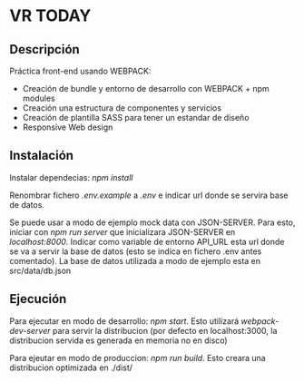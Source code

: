 # VR TODAY

## Descripción

Práctica front-end usando WEBPACK:
- Creación de bundle y entorno de desarrollo con WEBPACK + npm modules
- Creación una estructura de componentes y servicios
- Creación de plantilla SASS para tener un estandar de diseño
- Responsive Web design

## Instalación

Instalar dependecias: *npm install*

Renombrar fichero *.env.example* a *.env* e indicar url donde se servira base de datos.

Se puede usar a modo de ejemplo mock data con JSON-SERVER. Para esto, iniciar con *npm run server* que inicializara JSON-SERVER en *localhost:8000*. Indicar como variable de entorno API_URL esta url donde se va a servir la base de datos (esto se indica en fichero .env antes comentado). La base de datos utilizada a modo de ejemplo esta en src/data/db.json

## Ejecución

Para ejecutar en modo de desarrollo: *npm start*. Esto utilizará *webpack-dev-server* para servir la distribucion (por defecto en localhost:3000, la distribucion servida es generada en memoria no en disco)

Para ejeutar en modo de produccion: *npm run build*. Esto creara una distribucion optimizada en ./dist/